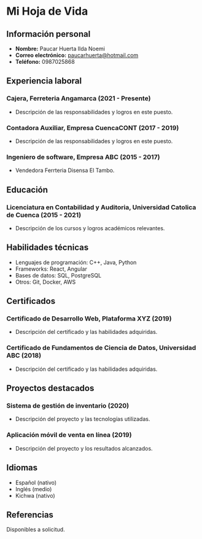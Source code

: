 # Mi Hoja de Vida

## Información personal
- **Nombre:** Paucar Huerta Ilda Noemi
- **Correo electrónico:** paucarhuerta@hotmail.com
- **Teléfono:** 0987025868

## Experiencia laboral
### Cajera, Ferreteria Angamarca (2021 - Presente)
- Descripción de las responsabilidades y logros en este puesto.


### Contadora Auxiliar, Empresa CuencaCONT (2017 - 2019)
- Descripción de las responsabilidades y logros en este puesto.

### Ingeniero de software, Empresa ABC (2015 - 2017)
- Vendedora Ferrteria Disensa El Tambo.

## Educación
### Licenciatura en Contabilidad y Auditoria, Universidad Catolica de Cuenca (2015 - 2021)
- Descripción de los cursos y logros académicos relevantes.

## Habilidades técnicas
- Lenguajes de programación: C++, Java, Python
- Frameworks: React, Angular
- Bases de datos: SQL, PostgreSQL
- Otros: Git, Docker, AWS

## Certificados
### Certificado de Desarrollo Web, Plataforma XYZ (2019)
- Descripción del certificado y las habilidades adquiridas.

### Certificado de Fundamentos de Ciencia de Datos, Universidad ABC (2018)
- Descripción del certificado y las habilidades adquiridas.

## Proyectos destacados
### Sistema de gestión de inventario (2020)
- Descripción del proyecto y las tecnologías utilizadas.

### Aplicación móvil de venta en línea (2019)
- Descripción del proyecto y los resultados alcanzados.

## Idiomas
- Español (nativo)
- Inglés (medio)
- Kichwa (nativo)

## Referencias
Disponibles a solicitud.

